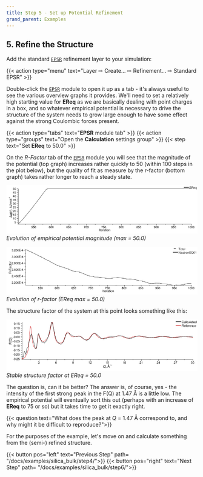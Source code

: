 ```yaml
---
title: Step 5 - Set up Potential Refinement
grand_parent: Examples
---
```


## 5. Refine the Structure

Add the standard [`EPSR`](../../userguide/modules/epsr) refinement layer to your simulation:

{{< action type="menu" text="Layer &#8680; Create... &#8680; Refinement... &#8680; Standard EPSR" >}}

Double-click the [`EPSR`](../../userguide/modules/epsr) module to open it up as a tab - it's always useful to see the various overview graphs it provides.  We'll need to set a relatively high starting value for **EReq** as we are basically dealing with point charges in a box, and so whatever empirical potential is necessary to drive the structure of the system needs to grow large enough to have some effect against the strong Coulombic forces present.

{{< action type="tabs" text="**EPSR** module tab" >}}
{{< action type="groups" text="Open the **Calculation** settings group" >}}
{{< step text="Set **EReq** to 50.0" >}}

On the _R-Factor_ tab of the [`EPSR`](../../userguide/modules/epsr) module you will see that the magnitude of the potential (top graph) increases rather quickly to 50 (within 100 steps in the plot below), but the quality of fit as measure by the r-factor (bottom graph) takes rather longer to reach a steady state.

![](ereq50-ereq.png)
_Evolution of empirical potential magnitude (max = 50.0)_

![](ereq50-rfactor.png)
_Evolution of r-factor (EReq max = 50.0)_

The structure factor of the system at this point looks something like this:

![](ereq50-fq.png)
_Stable structure factor at EReq = 50.0_

The question is, can it be better? The answer is, of course, yes - the intensity of the first strong peak in the F(Q) at 1.47 &#8491; is a little low. The empirical potential will eventually sort this out (perhaps with an increase of **EReq** to 75 or so) but it takes time to get it exactly right.

{{< question text="What does the peak at _Q_ = 1.47 &#8491; correspond to, and why might it be difficult to reproduce?">}}

For the purposes of the example, let's move on and calculate something from the (semi-) refined structure.

{{< button pos="left" text="Previous Step" path= "/docs/examples/silica_bulk/step4/">}}
{{< button pos="right" text="Next Step" path= "/docs/examples/silica_bulk/step6/">}}
